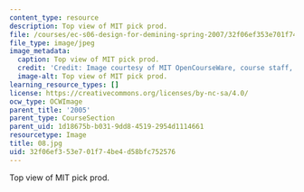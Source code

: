 ```yaml
---
content_type: resource
description: Top view of MIT pick prod.
file: /courses/ec-s06-design-for-demining-spring-2007/32f06ef353e701f74be4d58bfc752576_08.jpg
file_type: image/jpeg
image_metadata:
  caption: Top view of MIT pick prod.
  credit: 'Credit: Image courtesy of MIT OpenCourseWare, course staff, and students.'
  image-alt: Top view of MIT pick prod.
learning_resource_types: []
license: https://creativecommons.org/licenses/by-nc-sa/4.0/
ocw_type: OCWImage
parent_title: '2005'
parent_type: CourseSection
parent_uid: 1d18675b-b031-9dd8-4519-2954d1114661
resourcetype: Image
title: 08.jpg
uid: 32f06ef3-53e7-01f7-4be4-d58bfc752576
---
```

Top view of MIT pick prod.
